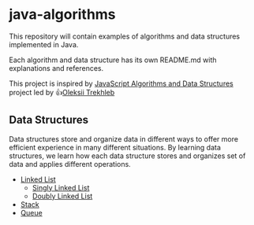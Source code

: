 # java-algorithms
This repository will contain examples of algorithms and data structures implemented in Java.

Each algorithm and data structure has its own README.md with explanations and references.

This project is inspired by [JavaScript Algorithms and Data Structures](https://github.com/trekhleb/javascript-algorithms) project
led by :+1:[Oleksii Trekhleb](https://github.com/trekhleb)

## Data Structures
Data structures store and organize data in different ways to offer more efficient experience in many different situations.
By learning data structures, we learn how each data structure stores and organizes set of data and applies different operations.

* [Linked List](src/main/datastructures/linkedlist)
  * [Singly Linked List](src/main/datastructures/linkedlist/singly)
  * [Doubly Linked List](src/main/datastructures/linkedlist/doubly)
* [Stack](src/main/datastructures/stack)
* [Queue](src/main/datastructures/queue)
